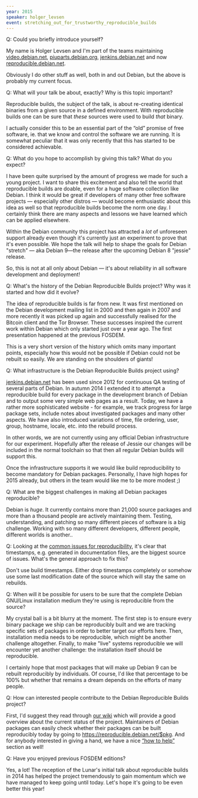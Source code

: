 ```yaml
---
year: 2015
speaker: holger_levsen 
event: stretching_out_for_trustworthy_reproducible_builds 
---
```


Q: Could you briefly introduce yourself?

My name is Holger Levsen and I'm part of the teams maintaining 
[video.debian.net](http://video.debian.net), [piuparts.debian.org](http://piuparts.debian.org), [jenkins.debian.net](http://jenkins.debian.net) and now 
[reproducible.debian.net](http://reproducible.debian.net).

Obviously I do other stuff as well, both in and out Debian, but the above is 
probably my current focus.

Q: What will your talk be about, exactly? Why is this topic important? 

Reproducible builds, the subject of the talk, is about re-creating identical 
binaries from a given source in a defined environment. With reproducible 
builds one can be sure that *these* sources were used to build *that* binary.

I actually consider this to be an essential part of the “old” promise of free 
software, ie. that we know and control the software we are running. It is 
somewhat peculiar that it was only recently that this has started to be 
considered achievable.

Q: What do you hope to accomplish by giving this talk? What do you expect? 

I have been quite surprised by the amount of progress we made for such a young 
project. I want to share this excitement and also tell the world that 
reproducible builds are doable, even for a huge software collection like 
Debian. I think it would be great if developers of many other free software 
projects — especially other distros — would become enthusiastic about this 
idea as well so that reproducible builds become the norm one day. I certainly 
think there are many aspects and lessons we have learned which can be applied 
elsewhere.

Within the Debian community this project has attracted a *lot* of unforeseen 
support already even though it's currently just an experiment to prove that 
it's even possible. We hope the talk will help to shape the goals for Debian 
"stretch" — aka Debian 9—the release after the upcoming Debian 8 "jessie" 
release.

So, this is not at all only about Debian — it's about reliability in all 
software development and deployment!

Q: What's the history of the Debian Reproducible Builds project? Why was it started and how did it evolve? 

The idea of reproducible builds is far from new. It was first mentioned on the 
Debian development mailing list in 2000 and then again in 2007 and more 
recently it was picked up again and successfully realised for the Bitcoin 
client and the Tor Browser. These successes inspired the current work within 
Debian which only started just over a year ago. The first presentation 
happened at the previous FOSDEM.

This is a very short version of the history which omits many important points, 
especially how this would not be possible if Debian could not be rebuilt so 
easily. We are standing on the shoulders of giants!

Q: What infrastructure is the Debian Reproducible Builds project using? 

[jenkins.debian.net](http://jenkins.debian.net) has been used since 2012 for continuous QA testing of 
several parts of Debian. In autumn 2014 I extended it to attempt a 
reproducible build for every package in the development branch of Debian and 
to output some very simple web pages as a result. Today, we have a rather more 
sophisticated website - for example, we track progress for large package sets, 
include notes about investigated packages and many other aspects. We have also 
introduced variations of time, file ordering, user, group, hostname, locale, 
etc. into the rebuild process.

In other words, we are not currently using any official Debian infrastructure 
for our experiment. Hopefully after the release of Jessie our changes will be 
included in the normal toolchain so that then all regular Debian builds will 
support this.

Once the infrastructure supports it we would like build reproducibility to 
become mandatory for Debian packages. Personally, I have high hopes for 2015 
already, but others in the team would like me to be more modest ;)

Q: What are the biggest challenges in making all Debian packages reproducible? 

Debian is *huge*. It currently contains more than 21,000 source packages and 
more than a thousand people are actively maintaining them. Testing, 
understanding, and patching so many different pieces of software is a big 
challenge. Working with so many different developers, different people, 
different worlds is another..

Q: Looking at the [common issues for reproducibility](https://reproducible.debian.net/index_issues.html), it's clear that timestamps, e.g. generated in documentation files, are the biggest source of issues. What's the general approach to fix this? 

Don't use build timestamps. Either drop timestamps completely or somehow use 
some last modification date of the source which will stay the same on 
rebuilds.

Q: When will it be possible for users to be sure that the complete Debian GNU/Linux installation medium they're using is reproducible from the source? 

My crystal ball is a bit blurry at the moment. The first step is to ensure 
every binary package we ship can be reproducibly built and we are tracking 
specific sets of packages in order to better target our efforts here.  Then, 
installation media needs to be reproducible, which might be another challenge 
altogether. Finally, to make "live" systems reproducible we will encounter yet 
another challenge: the installation itself should be reproducible.

I certainly hope that most packages that will make up Debian 9 can be rebuilt 
reproducibly by individuals. Of course, I'd like that percentage to be 100% 
but whether that remains a dream depends on the efforts of many people.

Q: How can interested people contribute to the Debian Reproducible Builds project? 

First, I'd suggest they read through 
[our wiki](https://wiki.debian.org/ReproducibleBuilds) which will provide a good overview 
about the current status of the project. Maintainers of Debian packages can 
easily check whether their packages can be built reproducibly today by going 
to https://reproducible.debian.net/$pkg. And for anybody interested in giving 
a hand, we have a nice [“how to help”](https://wiki.debian.org/ReproducibleBuilds/Contribute) section as well!

Q: Have you enjoyed previous FOSDEM editions? 

Yes, a lot! The reception of the Lunar's initial talk about reproducible 
builds in 2014 has helped the project tremendously to gain momentum which we 
have managed to keep going until today. Let's hope it's going to be even 
better this year!
